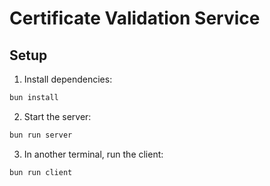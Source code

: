# Certificate Validation Service

## Setup

1. Install dependencies:
```bash
bun install
```

2. Start the server:
```bash
bun run server
```

3. In another terminal, run the client:
```bash
bun run client
```